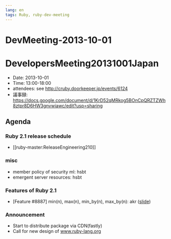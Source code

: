 ```yaml
---
lang: en
tags: Ruby, ruby-dev-meeting
---
```


# DevMeeting-2013-10-01

# DevelopersMeeting20131001Japan

* Date: 2013-10-01
* Time: 13:00-18:00
* attendees: see http://cruby.doorkeeper.jp/events/6124
* 議事録: https://docs.google.com/document/d/1KrD52qMRkog5BOnCpQRZTZWh8ztpr8D6HW3gnvwiawc/edit?usp=sharing

## Agenda

### Ruby 2.1 release schedule

* [[ruby-master:ReleaseEngineering210]]

### misc

* member policy of security ml: hsbt
* emergent server resources: hsbt

### Features of Ruby 2.1

* [Feature #8887] min(n), max(n), min_by(n), max_by(n): akr ([slide](https://bugs.ruby-lang.org/attachments/3980/maxn.pdf))

### Announcement

* Start to distribute package via CDN(fastly)
* Call for new design of www.ruby-lang.org
